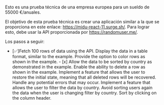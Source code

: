 Esto es una prueba técnica de una empresa europea para un sueldo de 55000 €/anuales.

El objetivo de esta prueba técnica es crear una aplicación similar a la que se proporciona en este enlace: https://midu-react-11.surge.sh/. Para lograr esto, debe usar la API proporcionada por https://randomuser.me/.

Los pasos a seguir:

- [✅]Fetch 100 rows of data using the API.
  Display the data in a table format, similar to the example.
  Provide the option to color rows as shown in the example. - [x] Allow the data to be sorted by country as demonstrated in the example.
  Enable the ability to delete a row as shown in the example.
  Implement a feature that allows the user to restore the initial state, meaning that all deleted rows will be recovered.
  Handle any potential errors that may occur.
  Implement a feature that allows the user to filter the data by country.
  Avoid sorting users again the data when the user is changing filter by country.
  Sort by clicking on the column header.

